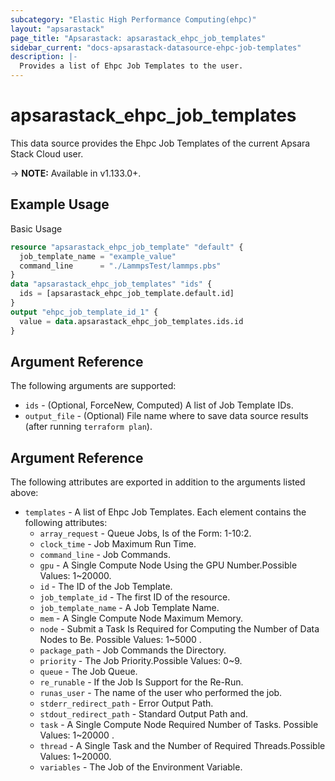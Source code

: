 ```yaml
---
subcategory: "Elastic High Performance Computing(ehpc)"
layout: "apsarastack"
page_title: "Apsarastack: apsarastack_ehpc_job_templates"
sidebar_current: "docs-apsarastack-datasource-ehpc-job-templates"
description: |-
  Provides a list of Ehpc Job Templates to the user.
---
```


# apsarastack\_ehpc\_job\_templates

This data source provides the Ehpc Job Templates of the current Apsara Stack Cloud user.

-> **NOTE:** Available in v1.133.0+.

## Example Usage

Basic Usage

```terraform
resource "apsarastack_ehpc_job_template" "default" {
  job_template_name = "example_value"
  command_line      = "./LammpsTest/lammps.pbs"
}
data "apsarastack_ehpc_job_templates" "ids" {
  ids = [apsarastack_ehpc_job_template.default.id]
}
output "ehpc_job_template_id_1" {
  value = data.apsarastack_ehpc_job_templates.ids.id
}


```

## Argument Reference

The following arguments are supported:

* `ids` - (Optional, ForceNew, Computed)  A list of Job Template IDs.
* `output_file` - (Optional) File name where to save data source results (after running `terraform plan`).

## Argument Reference

The following attributes are exported in addition to the arguments listed above:

* `templates` - A list of Ehpc Job Templates. Each element contains the following attributes:
	* `array_request` - Queue Jobs, Is of the Form: 1-10:2.
	* `clock_time` - Job Maximum Run Time.
	* `command_line` - Job Commands.
	* `gpu` - A Single Compute Node Using the GPU Number.Possible Values: 1~20000.
	* `id` - The ID of the Job Template.
	* `job_template_id` - The first ID of the resource.
	*  `job_template_name` - A Job Template Name.
	* `mem` - A Single Compute Node Maximum Memory.
	* `node` - Submit a Task Is Required for Computing the Number of Data Nodes to Be. Possible Values: 1~5000 .
	* `package_path` - Job Commands the Directory.
	* `priority` - The Job Priority.Possible Values: 0~9.
	* `queue` - The Job Queue.
	* `re_runable` - If the Job Is Support for the Re-Run.
	* `runas_user` - The name of the user who performed the job.
	* `stderr_redirect_path` - Error Output Path.
	* `stdout_redirect_path` - Standard Output Path and.
	* `task` - A Single Compute Node Required Number of Tasks. Possible Values: 1~20000 .
	* `thread` - A Single Task and the Number of Required Threads.Possible Values: 1~20000.
	* `variables` - The Job of the Environment Variable.
